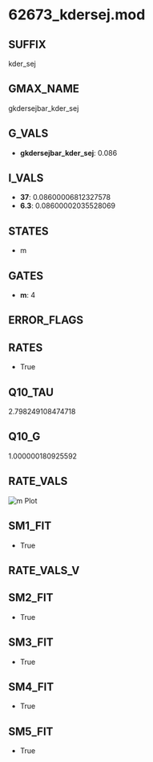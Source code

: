 # 62673_kdersej.mod

## SUFFIX

kder_sej

## GMAX_NAME

gkdersejbar_kder_sej

## G_VALS

- **gkdersejbar_kder_sej**: 0.086

## I_VALS

- **37**: 0.08600006812327578
- **6.3**: 0.08600002035528069

## STATES

- m

## GATES

- **m**: 4

## ERROR_FLAGS


## RATES

- True

## Q10_TAU

2.798249108474718

## Q10_G

1.000000180925592

## RATE_VALS

![m Plot](/Users/pbozelos/Dropbox/icg-Chai-Panos/supermodels/output_markdown_files/K/62673_kdersej.mod/images/m.png)

## SM1_FIT

- True

## RATE_VALS_V

## SM2_FIT

- True

## SM3_FIT

- True

## SM4_FIT

- True

## SM5_FIT

- True

